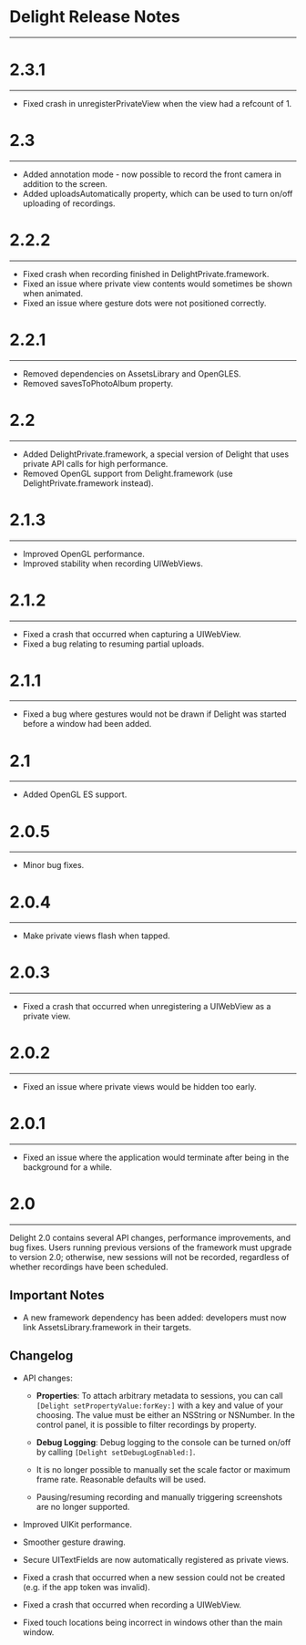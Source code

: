 Delight Release Notes
=====================
___

2.3.1
=====
---

* Fixed crash in unregisterPrivateView when the view had a refcount of 1.

2.3
===
---

* Added annotation mode - now possible to record the front camera in addition to the screen.
* Added uploadsAutomatically property, which can be used to turn on/off uploading of recordings.

2.2.2
=====
---

* Fixed crash when recording finished in DelightPrivate.framework.
* Fixed an issue where private view contents would sometimes be shown when animated.
* Fixed an issue where gesture dots were not positioned correctly.

2.2.1
=====
---

* Removed dependencies on AssetsLibrary and OpenGLES.
* Removed savesToPhotoAlbum property.

2.2
===
---

* Added DelightPrivate.framework, a special version of Delight that uses private API calls for high performance.
* Removed OpenGL support from Delight.framework (use DelightPrivate.framework instead).

2.1.3
=====
---

* Improved OpenGL performance.
* Improved stability when recording UIWebViews.

2.1.2
=====
---

* Fixed a crash that occurred when capturing a UIWebView.
* Fixed a bug relating to resuming partial uploads.

2.1.1
=====
---

* Fixed a bug where gestures would not be drawn if Delight was started before a window had been added.

2.1
===
---

* Added OpenGL ES support.

2.0.5
=====
---

* Minor bug fixes.

2.0.4
=====
---

* Make private views flash when tapped.

2.0.3
=====
---

* Fixed a crash that occurred when unregistering a UIWebView as a private view.

2.0.2
=====
---

* Fixed an issue where private views would be hidden too early.

2.0.1
=====
---

* Fixed an issue where the application would terminate after being in the background for a while.

2.0
===
___

Delight 2.0 contains several API changes, performance improvements, and bug fixes. Users running previous versions of the framework must upgrade to version 2.0; otherwise, new sessions will not be recorded, regardless of whether recordings have been scheduled.

Important Notes
---------------

* A new framework dependency has been added: developers must now link AssetsLibrary.framework in their targets.

Changelog
---------

* API changes:
  * **Properties**: To attach arbitrary metadata to sessions, you can call `[Delight setPropertyValue:forKey:]` with a key and value of your choosing. The value must be either an NSString or NSNumber. In the control panel, it is possible to filter recordings by property.

  * **Debug Logging**: Debug logging to the console can be turned on/off by calling `[Delight setDebugLogEnabled:]`.

  * It is no longer possible to manually set the scale factor or maximum frame rate. Reasonable defaults will be used.

  * Pausing/resuming recording and manually triggering screenshots are no longer supported.

* Improved UIKit performance.

* Smoother gesture drawing.

* Secure UITextFields are now automatically registered as private views.

* Fixed a crash that occurred when a new session could not be created (e.g. if the app token was invalid).

* Fixed a crash that occurred when recording a UIWebView.

* Fixed touch locations being incorrect in windows other than the main window.

